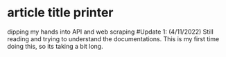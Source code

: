 # article title printer
 dipping my hands into API and web scraping 
#Update 1:
(4/11/2022)
Still reading and trying to understand the documentations. This is my first time doing this, so its taking a bit long.